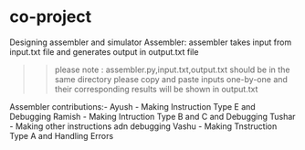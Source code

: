 # co-project
Designing assembler and simulator
Assembler:
assembler takes input from input.txt file and generates output in output.txt file 
>> please note : assembler.py,input.txt,output.txt should be in the same directory
please copy and paste inputs one-by-one and their corresponding results will be shown in output.txt

Assembler contributions:-
Ayush - Making Instruction Type E and Debugging
Ramish - Making Intruction Type B and C and Debugging
Tushar - Making other instructions adn debugging
Vashu - Making Tnstruction Type A and Handling Errors
